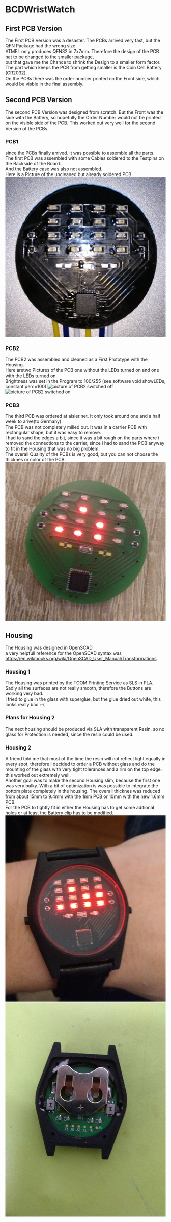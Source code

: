 # BCDWristWatch
## First PCB Version
The First PCB Version was a desaster. The PCBs arrived very fast, but the QFN Package had the wrong size.<br>
ATMEL only produces QFN32 in 7x7mm. Therefore the design of the PCB hat to be changed to the smaller package,<br> 
but that gave me the Chance to shrink the Design to a smaller form factor.<br>
The part which keeps the PCB from getting smaller is the Coin Cell Battery (CR2032).<br>
On the PCBs there was the order number printed on the Front side, which would be visble in the final assembly.<br>
## Second PCB Version
The second PCB Version was designed from scratch. But the Front was the side with the Battery, so hopefully the Order Number would not be printed on the visible side of the PCB. This worked out very well for the second Version of the PCBs.
### PCB1
since the PCBs finally arrived. it was possible to assemble all the parts.<br>
The first PCB was assembled with some Cables soldered to the Testpins on the Backside of the Board.<br>
And the Battery case was also not assembled.<br>
Here is a Picture of the uncleaned but already soldered PCB<br>
![picture of PCB1](Pictures/PCB1_F1.jpg)

### PCB2
The PCB2 was assembled and cleaned as a First Prototype with the Housing. <br>
Here aretwo Pictures of the PCB one without the LEDs turned on and one with the LEDs turned on. <br>
Brightness was set in the Program to 100/255 (see software void showLEDs, constant perc=100) 
![picture of PCB2 switched off](Pictures/PCB2_F1_off.jpg)
![picture of PCB2 switched on](Pictures/PCB2_F1_on.jpg)

### PCB3
The third PCB was ordered at aisler.net. It only took around one and a half week to arive(to Germany).<br>
The PCB was not completely milled out. It was in a carrier PCB with rectangular shape, but it was easy to remove.<br>
I had to sand the edges a bit, since it was a bit rough on the parts where i removed the connections to the carrier, since i had to sand the PCB anyway to fit in the Housing that was no big problem.<br>
The overall Quality of the PCBs is very good, but you can not choose the thicknes or color of the PCB.<br>
![picture of PCB3](Pictures/PCB3.jpg)

## Housing
The Housing was designed in OpenSCAD. <br>
a very helpfull reference for the OpenSCAD syntax was<br>
https://en.wikibooks.org/wiki/OpenSCAD_User_Manual/Transformations

### Housing 1
The Housing was printed by the TOOM Printing Service as SLS in PLA. <br>
Sadly all the surfaces are not really smooth, therefore the Buttons are working very bad.<br>
I tried to glue in the glass with superglue, but the glue dried out white, this looks really bad :-(<br>

### Plans for Housing 2
The next housing should be produced via SLA with transparent Resin, so no glass for Protection is needed, 
since the resin could be used.

### Housing 2
A friend told me that most of the time the resin will not reflect light equally in every spot, therefore i decided to order a PCB without glass and do the mounting of the glass with very tight tolerances and a rim on the top edge.<br>
this worked out extremely well.<br>
Another goal was to make the second Housing slim, because the first one was very bulky. With a bit of optimization is was possible to integrate the bottom plate completely in the housing. The overall thicknes was reduced from about 15mm to 9.4mm with the 1mm PCB or 10mm with the new 1.6mm PCB.<br>
For the PCB to tightly fit in either the Housing has to get some aditional holes or at least the Battery clip has to be modified.<br>
![picture Housing 2](Pictures/Housing2.jpg)
![picture Housing 3 Backside](Pictures/Housing3b.jpg)

